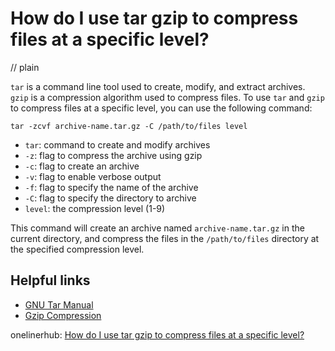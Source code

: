 # How do I use tar gzip to compress files at a specific level?
// plain

`tar` is a command line tool used to create, modify, and extract archives. `gzip` is a compression algorithm used to compress files. To use `tar` and `gzip` to compress files at a specific level, you can use the following command:

```
tar -zcvf archive-name.tar.gz -C /path/to/files level
```

- `tar`: command to create and modify archives
- `-z`: flag to compress the archive using gzip
- `-c`: flag to create an archive
- `-v`: flag to enable verbose output
- `-f`: flag to specify the name of the archive
- `-C`: flag to specify the directory to archive
- `level`: the compression level (1-9)

This command will create an archive named `archive-name.tar.gz` in the current directory, and compress the files in the `/path/to/files` directory at the specified compression level.

## Helpful links

- [GNU Tar Manual](https://www.gnu.org/software/tar/manual/html_node/tar_112.html)
- [Gzip Compression](https://www.gzip.org/)

onelinerhub: [How do I use tar gzip to compress files at a specific level?](https://onelinerhub.com/cli-tar/how-do-i-use-tar-gzip-to-compress-files-at-a-specific-level)